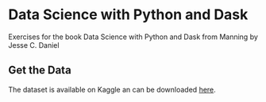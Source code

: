 # Data Science with Python and Dask
Exercises for the book Data Science with Python and Dask from Manning by Jesse C. Daniel

## Get the Data
The dataset is available on Kaggle an can be downloaded [here](https://www.kaggle.com/datasets/new-york-city/nyc-parking-tickets).
